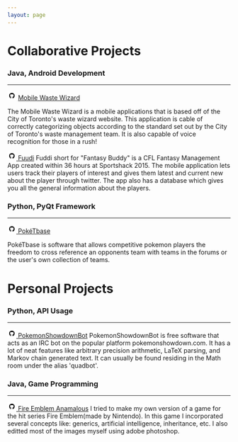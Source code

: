 ```yaml
---
layout: page
---
```


Collaborative Projects
==

### **Java, Android Development**
---

<a href="https://github.com/wgma00/mobile-waste-wizard" rel=""><img src="/images/github.png" alt="" style="width:20px;height:20px;" /></a> [Mobile Waste Wizard](https://github.com/wgma00/mobile-waste-wizard)

The Mobile Waste Wizard is a mobile applications that is based off of the City of Toronto's waste wizard website. This application is cable of correctly categorizing objects according to the standard set out by the City of Toronto's waste management team. It is also capable of voice recognition for those in a rush!

<a href="https://github.com/wgma00/sports-hack-fuudi" rel=""><img src="/images/github.png" alt="" style="width:20px;height:20px;" /></a>[ Fuudi](https://github.com/wgma00/sports-hack-fuudi)
Fuddi short for "Fantasy Buddy" is a CFL Fantasy Management App created within  36 hours at Sportshack 2015. The mobile application lets users track their players of interest and gives them latest and current new about the player through twitter. The app also has a database which gives you all the general information about the players.


### **Python, PyQt Framework**
---
<a href="https://github.com/wgma00/PokeTBase" rel=""><img src="/images/github.png" alt="" style="width:20px;height:20px;" /></a>[ PokéTbase](https://github.com/wgma00/PokeTBase)

PokéTbase is software that allows competitive pokemon players the freedom to cross reference an opponents team with teams in the forums or the user's own collection of teams.

Personal Projects
==

### **Python, API Usage**
---
<a href="https://github.com/wgma00/PokemonShowdownBot" rel=""><img src="/images/github.png" alt="" style="width:20px;height:20px;" /></a>[ PokemonShowdownBot](https://github.com/wgma00/PokemonShowdownBot)
PokemonShowdownBot is free software that acts as an IRC bot on the popular platform pokemonshowdown.com. It has a lot of neat features like arbitrary precision arithmetic, LaTeX parsing, and Markov chain generated text. It can usually be found residing in the Math room under the alias 'quadbot'.

### **Java, Game Programming**
---
<a href="https://github.com/wgma00/games/tree/master/fire-emblem" rel=""><img src="/images/github.png" alt="" style="width:20px;height:20px;" /></a>[ Fire Emblem Anamalous](https://github.com/wgma00/games/tree/master/fire-emblem)
I tried to make my own version of a game for the hit series Fire Emblem(made by Nintendo). In this game I incorporated several concepts like: generics, artificial intelligence, inheritance, etc. I also editted most of the images myself using adobe photoshop.

